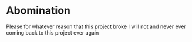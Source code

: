 # Abomination

Please for whatever reason that this project broke I will not and never ever coming back to this project ever again

